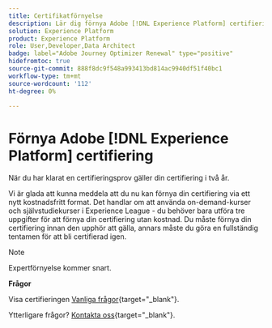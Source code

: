 ```yaml
---
title: Certifikatförnyelse
description: Lär dig förnya Adobe [!DNL Experience Platform] certifiering innan den upphör att gälla.
solution: Experience Platform
product: Experience Platform
role: User,Developer,Data Architect
badge: label="Adobe Journey Optimizer Renewal" type="positive"
hidefromtoc: true
source-git-commit: 888f8dc9f548a993413bd814ac9940df51f40bc1
workflow-type: tm+mt
source-wordcount: '112'
ht-degree: 0%

---
```


# Förnya Adobe [!DNL Experience Platform] certifiering

När du har klarat en certifieringsprov gäller din certifiering i två år.

Vi är glada att kunna meddela att du nu kan förnya din certifiering via ett nytt kostnadsfritt format. Det handlar om att använda on-demand-kurser och självstudiekurser i Experience League - du behöver bara utföra tre uppgifter för att förnya din certifiering utan kostnad. Du måste förnya din certifiering innan den upphör att gälla, annars måste du göra en fullständig tentamen för att bli certifierad igen.

>[!NOTE]
>Expertförnyelse kommer snart.

**Frågor**

Visa certifieringen [Vanliga frågor](https://experienceleague.adobe.com/docs/certification/certification/faq.html){target="_blank"}.

Ytterligare frågor? [Kontakta oss](mailto:certif@adobe.com){target="_blank"}.
